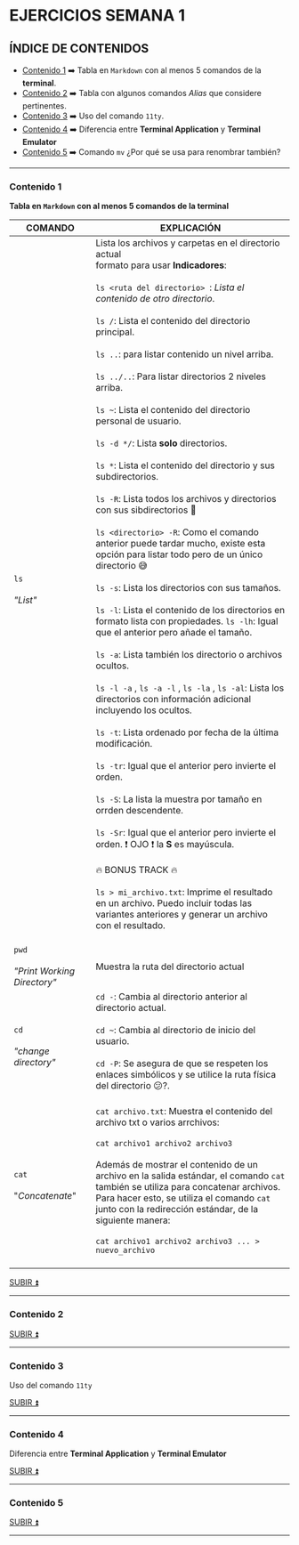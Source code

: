 <!--Git es un sistema de control de versiones distribuido que permite a los desarrolladores de software llevar un registro de los cambios realizados en su código fuente. La filosofía detrás de Git es permitir a los desarrolladores trabajar de manera eficiente en proyectos de software en colaboración, manteniendo un historial completo y detallado de los cambios realizados a lo largo del tiempo. Git utiliza ramas (branches) para permitir que los desarrolladores trabajen en paralelo en diferentes características del proyecto, y los cambios se fusionan (merge) cuando se completan.

GitHub es un servicio en línea que aloja repositorios de Git en la nube. Es decir, proporciona una plataforma en línea para almacenar, compartir y colaborar en proyectos de software con Git. GitHub permite a los desarrolladores subir sus repositorios Git a la nube y colaborar en ellos con otros desarrolladores de todo el mundo. Los desarrolladores pueden realizar solicitudes de extracción (pull requests) para proponer cambios en el código fuente y revisar los cambios realizados por otros colaboradores. GitHub también proporciona herramientas para la gestión de proyectos, seguimiento de problemas (issues), integración continua (continuous integration) y despliegue (deployment) automático.

La principal diferencia entre Git y GitHub es que Git es un sistema de control de versiones distribuido, mientras que GitHub es un servicio en línea que proporciona una plataforma para alojar y colaborar en repositorios de Git en la nube. Git es una herramienta de línea de comandos que se ejecuta en la terminal, mientras que GitHub es una plataforma en línea que proporciona una interfaz gráfica de usuario para administrar los repositorios.

En cuanto a cómo se usan, en términos generales, se podría seguir los siguientes pasos:

Instalar Git en tu computadora.

Crear un repositorio Git local en tu computadora utilizando el comando git init.

Agregar y hacer un seguimiento de los archivos en el repositorio utilizando los comandos git add y git commit.

Subir el repositorio a GitHub utilizando el comando git push.

Colaborar en el repositorio en línea en GitHub, realizando cambios, realizando solicitudes de extracción y trabajando en equipo.

Descargar los cambios realizados por otros colaboradores utilizando el comando git pull.

Estos son solo los pasos generales y pueden variar según el caso específico. Es importante seguir las mejores prácticas de Git y GitHub para mantener una copia de seguridad, mantener un historial completo de los cambios y colaborar de manera efectiva en proyectos de software.
-->

# EJERCICIOS SEMANA 1


<a name="item0"></a>
## ÍNDICE DE CONTENIDOS
* [Contenido 1](#item1) ➡️ Tabla en `Markdown` con al menos 5 comandos de la **terminal**.
* [Contenido 2](#item2) ➡️ Tabla con algunos comandos _Alias_ que considere pertinentes.
* [Contenido 3](#item3) ➡️ Uso del comando `11ty`.
* [Contenido 4](#item4) ➡️ Diferencia entre **Terminal Application** y **Terminal Emulator**
* [Contenido 5](#item5) ➡️ Comando `mv` ¿Por qué se usa para renombrar también?

---
<a name="item1"></a>
### Contenido 1
**Tabla en `Markdown` con al menos 5 comandos de la terminal**

|COMANDO|EXPLICACIÓN|
|-------|-----------|
|`ls` <br><br> _"List"_|Lista los archivos y carpetas en el directorio actual <br> formato para usar **Indicadores**: <br><br> `ls <ruta del directorio> `: _Lista el contenido de otro      directorio_. <br><br> `ls /`: Lista el contenido del directorio principal. <br> <br> `ls ..`: para listar contenido un nivel arriba. <br><br> `ls ../..`: Para listar directorios 2 niveles arriba. <br><br> `ls ~`: Lista el contenido del directorio personal de usuario. <br><br> `ls -d */`: Lista **solo** directorios. <br><br> `ls *`: Lista el contenido del directorio y sus subdirectorios. <br><br> `ls -R`: Lista todos los archivos y directorios con sus sibdirectorios 😬 <br><br> `ls <directorio> -R`: Como el comando anterior puede tardar mucho, existe esta opción para listar todo pero de un único directorio 😅 <br><br> `ls -s`: Lista los directorios con sus tamaños. <br><br> `ls -l`: Lista el contenido de los directorios en formato lista con propiedades. `ls -lh`: Igual que el anterior pero añade el tamaño. <br><br> `ls -a`: Lista también los directorio o archivos ocultos. <br><br> `ls -l -a` , `ls -a -l` , `ls -la` , `ls -al`: Lista los directorios con información adicional incluyendo los ocultos. <br><br> `ls -t`: Lista ordenado por fecha de la última modificación. <br><br> `ls -tr`: Igual que el anterior pero invierte el orden. <br><br> `ls -S`: La lista la muestra por tamaño en orrden descendente. <br><br> `ls -Sr`: Igual que el anterior pero invierte el orden. ❗ OJO ❗ la **S** es mayúscula. <br><br> 🔥 BONUS TRACK 🔥 <br><br> `ls > mi_archivo.txt`: Imprime el resultado en un archivo. Puedo incluir todas las variantes anteriores y generar un archivo con el resultado. <br><br>|
|`pwd` <br><br>  _"Print Working Directory"_     | Muestra la ruta del directorio actual|
|`cd` <br><br> _"change directory"_ | `cd -`: Cambia al directorio anterior al directorio actual.<br><br> `cd ~`: Cambia al directorio de inicio del usuario.<br><br> `cd -P`: Se asegura de que se respeten los enlaces simbólicos y se utilice la ruta física del directorio 😕?.<br><br> |
|`cat` <br><br> "_Concatenate_"| `cat archivo.txt`: Muestra el contenido del archivo txt o varios arrchivos: <br><br> `cat archivo1 archivo2 archivo3` <br><br> Además de mostrar el contenido de un archivo en la salida estándar, el comando `cat` también se utiliza para concatenar archivos. <br>Para hacer esto, se utiliza el comando `cat` junto con la redirección estándar, de la siguiente manera: <br><br> `cat archivo1 archivo2 archivo3 ... > nuevo_archivo` <br><br>



[SUBIR ⏫](#item0)
___


<a name="item2"></a>
### Contenido 2

[SUBIR ⏫](#item0)
___

<a name="item3"></a>
### Contenido 3
Uso del comando `11ty`

<!--el comando 11ty es una herramienta de línea de comandos para construir sitios web estáticos que se basan en plantillas HTML, CSS y JavaScript. 11ty es una herramienta que se ejecuta en la terminal, y su objetivo principal es convertir archivos Markdown, Nunjucks, Handlebars, Liquid, entre otros, en archivos HTML estáticos.

Algunos de los comandos principales de 11ty son:

eleventy: es el comando principal para generar un sitio web estático. Cuando ejecutas el comando eleventy en la terminal, 11ty buscará los archivos de origen en el directorio actual y generará los archivos HTML estáticos en el directorio de destino.

eleventy --serve: este comando inicia un servidor local que muestra tu sitio web generado. Al ejecutar este comando, podrás ver los cambios en tiempo real a medida que los haces en los archivos fuente.

eleventy --input=<directorio-de-entrada> --output=<directorio-de-salida>: este comando te permite especificar los directorios de entrada y salida para la generación del sitio web. Por defecto, 11ty busca los archivos fuente en el directorio actual y genera los archivos HTML en una carpeta _site en el mismo directorio. Con este comando, puedes especificar un directorio de entrada y de salida personalizado.

eleventy --help: este comando muestra la lista completa de opciones y comandos disponibles en 11ty.

En resumen, 11ty es una herramienta útil para desarrolladores web que desean crear sitios web estáticos rápidos y eficientes usando plantillas HTML, CSS y JavaScript. La terminal es la forma más común de utilizar 11ty, y sus principales comandos son eleventy, eleventy --serve y eleventy --input=<directorio-de-entrada> --output=<directorio-de-salida>.
  
  puedes usar 11ty para crear un sitio web estático y luego subirlo a un repositorio de GitHub. Aquí te dejo los pasos generales para hacerlo:

Crea un nuevo repositorio en GitHub.

Clona el repositorio en tu computadora usando el comando git clone en la terminal.

Crea un nuevo sitio web estático con 11ty. Puedes hacerlo siguiendo los pasos en la documentación de 11ty. Por ejemplo, puedes crear un archivo de configuración .eleventy.js, agregar tus archivos fuente en el directorio src y ejecutar eleventy para generar el sitio web estático.

Copia los archivos generados en el directorio de salida de 11ty (por defecto, la carpeta _site) y pégalo en la carpeta clonada del repositorio de GitHub en tu computadora.

En la terminal, navega hasta el directorio clonado del repositorio de GitHub y ejecuta los siguientes comandos para subir los archivos al repositorio:
  ```sh
  git add .
git commit -m "Agregando archivos generados por 11ty"
git push origin master
  ```
  
  Si todo va bien, los archivos se subirán al repositorio de GitHub y estarán disponibles para ver en línea.
Recuerda que estos son solo los pasos generales y pueden variar según tu caso específico. Además, asegúrate de seguir las mejores prácticas de versionamiento y subir tus cambios regularmente para mantener una copia de seguridad y un registro de los cambios realizados.
-->
[SUBIR ⏫](#item0)
___

<a name="item4"></a>
### Contenido 4
Diferencia entre **Terminal Application** y **Terminal Emulator**

<!--
La diferencia principal entre una terminal application y un terminal emulator es la capa de abstracción que se utiliza para comunicarse con el sistema operativo y ejecutar comandos en la línea de comandos.

Una terminal application es un programa que proporciona una interfaz de usuario para ejecutar comandos en la línea de comandos. Ejemplos de terminal applications son la Terminal de macOS, el símbolo del sistema de Windows, la Terminal de GNOME en Linux, entre otros. Estas aplicaciones interactúan directamente con el sistema operativo para enviar y recibir comandos y mostrar la salida de los mismos.

Por otro lado, un terminal emulator es un programa que emula una terminal física. En otras palabras, es un programa que simula el comportamiento de una terminal física y permite ejecutar comandos en la línea de comandos a través de una interfaz gráfica. Ejemplos de terminal emulators son xterm, Konsole, iTerm, etc. Estos programas no interactúan directamente con el sistema operativo, sino que emulan la funcionalidad de una terminal física y se comunican con el sistema operativo a través de un protocolo de comunicación (por ejemplo, el protocolo SSH para conectarse a un servidor remoto).

En resumen, la diferencia principal entre una terminal application y un terminal emulator es que la primera interactúa directamente con el sistema operativo, mientras que la segunda emula una terminal física y se comunica con el sistema operativo a través de un protocolo de comunicación.

Ventajas de las terminal applications:

Interactúan directamente con el sistema operativo, lo que puede ofrecer una mayor velocidad y eficiencia en la ejecución de comandos.
Algunas terminal applications pueden proporcionar características adicionales, como la capacidad de seleccionar y copiar texto, pestañas de terminal, la capacidad de personalizar la apariencia, etc.
Algunas terminal applications están diseñadas específicamente para trabajar con sistemas operativos particulares y pueden ofrecer una integración más profunda con el sistema operativo.
Desventajas de las terminal applications:

Por lo general, no son portables y solo funcionan en el sistema operativo para el que fueron diseñados.
No ofrecen la capacidad de conectarse a sistemas remotos de forma nativa.
Algunas terminal applications pueden ser más difíciles de usar para usuarios nuevos en la línea de comandos.
Ventajas de los terminal emulators:

Ofrecen la capacidad de conectarse a sistemas remotos de forma nativa y ejecutar comandos en ellos.
Son más portables y pueden funcionar en diferentes sistemas operativos.
La mayoría de los terminal emulators son altamente personalizables y ofrecen una amplia variedad de características.
Desventajas de los terminal emulators:

Debido a que emulan una terminal física, pueden ser menos eficientes en la ejecución de comandos.
Algunos usuarios pueden encontrar que la interfaz gráfica de los terminal emulators es menos intuitiva que la de las terminal applications.
La calidad de la experiencia de usuario puede variar significativamente según el terminal emulator que se esté utilizando.
En resumen, tanto las terminal applications como los terminal emulators tienen sus ventajas y desventajas, y la elección entre ellos dependerá de las necesidades y preferencias del usuario.

-->
[SUBIR ⏫](#item0)
___

<a name="item5"></a>
### Contenido 5
<!--
¿Por qué se usa el comando `mv` también para renombrar archivos o carpetas?

El comando "mv" en la terminal de Linux/Unix se utiliza para mover archivos o directorios de un lugar a otro. Sin embargo, también se utiliza para cambiar el nombre de un archivo o directorio en la misma ubicación. Esto se debe a que, en Linux/Unix, un archivo o directorio se identifica por su nombre y su ruta de acceso completa. Al cambiar el nombre de un archivo o directorio, también se cambia su identidad. Por lo tanto, para el sistema operativo, renombrar un archivo es equivalente a moverlo a una nueva ubicación con un nuevo nombre.

En resumen, el comando "mv" se utiliza tanto para mover como para renombrar archivos o directorios en Linux/Unix porque el cambio de nombre y la reubicación de archivos/directorios son operaciones equivalentes para el sistema operativo.

-->
[SUBIR ⏫](#item0)
___
